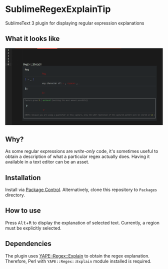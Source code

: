 # SublimeRegexExplainTip
SublimeText 3 plugin for displaying regular expression explanations

## What it looks like

![Screenshot](/screenshots/1.PNG)

## Why?

As some regular expressions are *write-only* code, it's sometimes useful to obtain a description of what a particular regex actually does.
Having it available in a text editor can be an asset.

## Installation

Install via [Package Control](https://packagecontrol.io/).
Alternatively, clone this repository to `Packages` directory.

## How to use

Press <kbd>Alt</kbd>+<kbd>R</kbd> to display the explanation of selected text.
Currently, a region must be explicitly selected.

## Dependencies

The plugin uses [YAPE::Regex::Explain](http://search.cpan.org/dist/YAPE-Regex-Explain/Explain.pm) to obtain the regex explanation.
Therefore, Perl with `YAPE::Regex::Explain` module installed is required.
